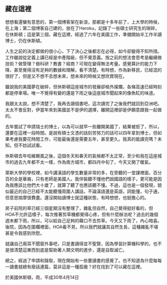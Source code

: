 ## 藏在這裡

想想看還蠻有意思的，第一個博客架在新浪，那都是十多年前了，上大學的時候，在上海；第二個博客自己建的，放在了Heroku，記錄了一些碩士研究生的瑣碎，在休斯頓；這是第三個，藏在這裡，經過了六年在美國工作，準備開始半工作半讀博士，仍在休斯頓。

人生之前的決定都做的很小心，下了決心之後都志在必得，如今卻變得不知所措。工作雖說從定義上講已經是中產階級，但不覺意義。按之前的想法會思考是繼續做技術？做管理？做科研？教書？經商？可現在變得無法考量。感覺算計的能力下降，甚至覺得沒有足夠的數據和理解，看不清楚。有時想，作為新移民，已經混的很好了，但是又不想不去想未來，想未來的時候又想欣賞現在。

雖說我的美國夢在破碎，但休斯頓這座城市的發展卻格外燦爛，各條高速已經時刻都是停車場。唯一不覺得有變的還是下雨之後這座城市聞起來的像魚缸的味道。

我跟太太說，想不清楚了，我再去讀個書吧，這次讀完了之後我們就回到亞洲吧。太太不會反對，伊當年來到美國並不是伊的選擇，離開這裡卻是伊願意跟我一起做的。

去年嘗試了申請瑞士的博士，以為可以就早一些離開美國了，結果被拒了，所以，還要在這裡一段時間。是說有碩士文憑的話刻苦努力的話可以四年拿到博士，但如果考慮我要花時間工作，可能最後還是需要五年，甚至更久。我真的能讀完嗎？未知。但不妨試試看。

休斯頓去年哈維颶風之後，這個冬天和春天的氣候都不太正常，至少和我在這座城市的過去九年都不太一樣，作為南方城市，都四月中旬了，今天又開了暖氣。

萊斯大學的學校裡，如今講漢語的學生數量非常的多，在旁聽的一堂課裡面，百分百的全是華裔，只有老師是美國人。我佯裝聽不懂他們說國語的樣子，更可能是因為我應該比他們大十歲了，就算了聽了也應該聽不懂。不過，這也是一個發現，貌似最近的自己已經不太能聽懂周圍人講話，不論漢語還是英語，詞能懂，句子通，但意思揣摩很費盡。還沒開始讀博士就這種狀態，有時想想，也挺擔心的。

房子前院的草已經三個星期沒有整理了，雜亂但自然，自己覺得挺好看的，但HOA不允許這樣子，每次推著剪草機都覺得心疼，但有什麼辦法呢？過去的幾個週末都下雨，所以，可以給自己足夠的藉口不去剪草。今天又下雨了，內心暗喜。後院，因為在圍欄裡面，HOA看不見，所以我們就讓其自然生長，這種雜亂不堪甚是令我感到欣慰。

就讓自己兩耳不聞窗外事吧，只是書讀得並不聖賢，因為學習計算機科學的，也不是很清楚這東西到底是幫助著人類文明的進步，還是自取滅亡。

總之，經過了申請和錄取，現在開始有一些要讀書的感覺了。也不知道為什麼每每一讀書就總有廢話連篇，莫非這是一種孤傲？好在找到了可以藏在這裡。

於美國休斯頓，雨，平成30年4月14日
